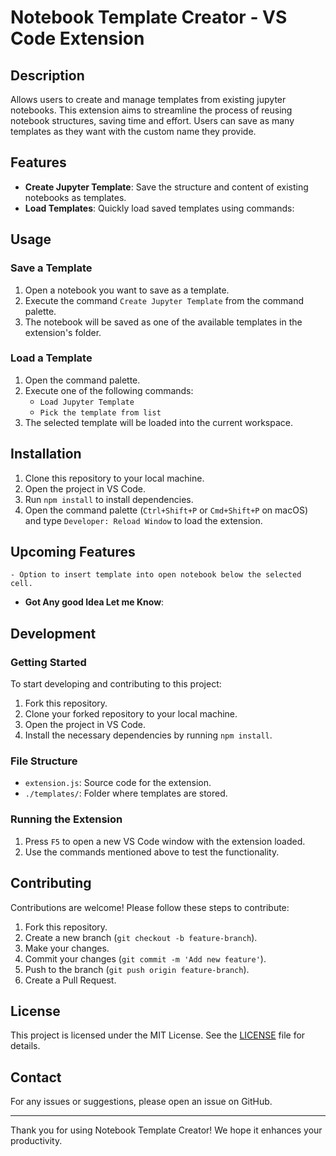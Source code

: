 # Notebook Template Creator - VS Code Extension

## Description

Allows users to create and manage templates from existing jupyter notebooks. This extension aims to streamline the process of reusing notebook structures, saving time and effort. Users can save as many templates as they want with the custom name they provide.

## Features

- **Create Jupyter Template**: Save the structure and content of existing notebooks as templates.
- **Load Templates**: Quickly load saved templates using commands:

## Usage

### Save a Template

1. Open a notebook you want to save as a template.
2. Execute the command `Create Jupyter Template` from the command palette.
3. The notebook will be saved as one of the available templates in the extension's folder.

### Load a Template

1. Open the command palette.
2. Execute one of the following commands:
   - `Load Jupyter Template`
   - `Pick the template from list`
3. The selected template will be loaded into the current workspace.

## Installation

1. Clone this repository to your local machine.
2. Open the project in VS Code.
3. Run `npm install` to install dependencies.
4. Open the command palette (`Ctrl+Shift+P` or `Cmd+Shift+P` on macOS) and type `Developer: Reload Window` to load the extension.

## Upcoming Features
    - Option to insert template into open notebook below the selected cell.

- **Got Any good Idea Let me Know**: 

## Development

### Getting Started

To start developing and contributing to this project:

1. Fork this repository.
2. Clone your forked repository to your local machine.
3. Open the project in VS Code.
4. Install the necessary dependencies by running `npm install`.

### File Structure

- `extension.js`: Source code for the extension.
- `./templates/`: Folder where templates are stored.

### Running the Extension

1. Press `F5` to open a new VS Code window with the extension loaded.
2. Use the commands mentioned above to test the functionality.

## Contributing

Contributions are welcome! Please follow these steps to contribute:

1. Fork this repository.
2. Create a new branch (`git checkout -b feature-branch`).
3. Make your changes.
4. Commit your changes (`git commit -m 'Add new feature'`).
5. Push to the branch (`git push origin feature-branch`).
6. Create a Pull Request.

## License

This project is licensed under the MIT License. See the [LICENSE](LICENSE) file for details.

## Contact

For any issues or suggestions, please open an issue on GitHub.

---

Thank you for using Notebook Template Creator! We hope it enhances your productivity.
